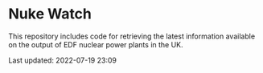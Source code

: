 # Nuke Watch

This repository includes code for retrieving the latest information available on the output of EDF nuclear power plants in the UK.

Last updated: 2022-07-19 23:09